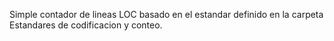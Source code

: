 Simple contador de lineas LOC basado en el estandar definido en la carpeta Estandares de codificacion y conteo.
